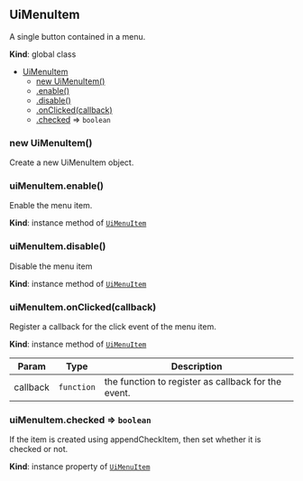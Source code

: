 
<a id="uimenuitem"></a>
## UiMenuItem
A single button contained in a menu.

**Kind**: global class  

* [UiMenuItem](#UiMenuItem)
    * [new UiMenuItem()](#new_UiMenuItem_new)
    * [.enable()](#UiMenuItem_enable)
    * [.disable()](#UiMenuItem_disable)
    * [.onClicked(callback)](#UiMenuItem_onClicked)
    * [.checked](#UiMenuItem_checked) ⇒ <code>boolean</code>


<a id="new_uimenuitem_new"></a>
### new UiMenuItem()
Create a new UiMenuItem object.


<a id="uimenuitem_enable"></a>
### uiMenuItem.enable()
Enable the menu item.

**Kind**: instance method of [<code>UiMenuItem</code>](#UiMenuItem)  

<a id="uimenuitem_disable"></a>
### uiMenuItem.disable()
Disable the menu item

**Kind**: instance method of [<code>UiMenuItem</code>](#UiMenuItem)  

<a id="uimenuitem_onclicked"></a>
### uiMenuItem.onClicked(callback)
Register a callback for the click event of the menu item.

**Kind**: instance method of [<code>UiMenuItem</code>](#UiMenuItem)  

| Param | Type | Description |
| --- | --- | --- |
| callback | <code>function</code> | the function to register as callback for the event. |


<a id="uimenuitem_checked"></a>
### uiMenuItem.checked ⇒ <code>boolean</code>
If the item is created using appendCheckItem, then set
whether it is checked or not.

**Kind**: instance property of [<code>UiMenuItem</code>](#UiMenuItem)  
